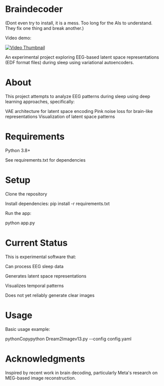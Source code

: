# Braindecoder

(Dont even try to install, it is a mess. Too long for the AIs to understand. They fix one thing and break another.)

Video demo:

[![Video Thumbnail](https://img.youtube.com/vi/UqvO8JjcLMM/maxresdefault.jpg)](https://www.youtube.com/watch?v=UqvO8JjcLMM)


An experimental project exploring EEG-based latent space representations (EDF format files) during sleep using variational autoencoders. 

# About

This project attempts to analyze EEG patterns during sleep using deep learning approaches, specifically:

VAE architecture for latent space encoding
Pink noise loss for brain-like representations
Visualization of latent space patterns

# Requirements

Python 3.8+

See requirements.txt for dependencies

# Setup
 
Clone the repository

Install dependencies: pip install -r requirements.txt

Run the app: 

python app.py

# Current Status

This is experimental software that:

Can process EEG sleep data

Generates latent space representations

Visualizes temporal patterns

Does not yet reliably generate clear images

# Usage

Basic usage example:

pythonCopypython Dream2Imagev13.py --config config.yaml

# Acknowledgments

Inspired by recent work in brain decoding, particularly Meta's research on MEG-based image reconstruction.

